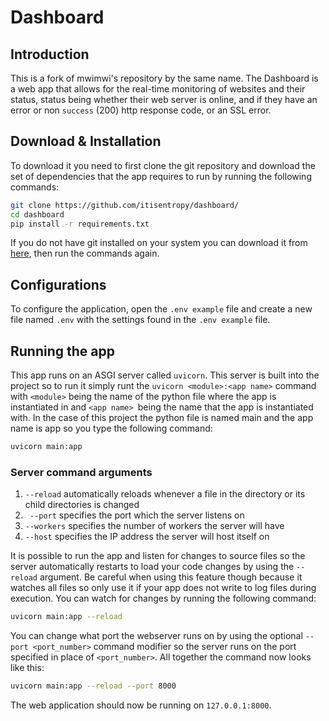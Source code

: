 



# Dashboard

## Introduction

This is a fork of mwimwi's  repository by the same name.
The Dashboard is a web app that allows for the real-time monitoring of websites and their status, status being whether their web server is online, and if they have an error or non `success` (200)  http response code, or an SSL error.

## Download & Installation

To download it you need to first clone the git repository and download the set of dependencies that the app requires to run by running the following commands:

```bash
git clone https://github.com/itisentropy/dashboard/
cd dashboard
pip install -r requirements.txt
```
If you do not have git installed on your system you can download it from [here](https://git-scm.com/download/), then run the commands again.

## Configurations

To configure the application, open the `.env example` file and create a new file named `.env` with the settings found in the `.env example` file.

## Running the app

This app runs on an ASGI server called `uvicorn`. This server is built into the project so to run it simply runt the `uvicorn <module>:<app name>` command with `<module>` being the name of the python file where the app is instantiated in and `<app name> `being the name that the app is instantiated with. In the case of this project the python file is named main and the app name is app so you type the following command:

```bash
uvicorn main:app
```
### Server command arguments

1. `--reload` automatically reloads whenever a file in the directory or its child directories is changed
2. ` --port` specifies the port which the server listens on
3. `--workers` specifies the number of workers the server will have
4. `--host` specifies the IP address the server will host itself on

It is possible to run the app and listen for changes to source files so the server automatically restarts to load your code changes by using the `--reload` argument. Be careful when using this feature though because it watches all files so only use it if your app does not write to log files during execution. You can watch for changes by running the following command:

```bash
uvicorn main:app --reload
```

You can change what port the webserver runs on by using the  optional `--port <port_number>`  command modifier so the server runs on the port specified in place of `<port_number>`. All together the command now looks like this:

```bash
uvicorn main:app --reload --port 8000
```

The web application should now be running on `127.0.0.1:8000`.